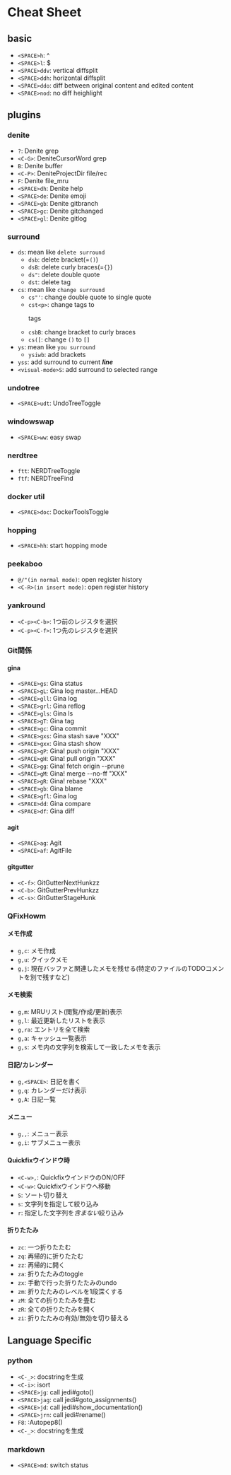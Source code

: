 # Cheat Sheet

## basic
- `<SPACE>h`: ^
- `<SPACE>l`: $
- `<SPACE>ddv`: vertical diffsplit
- `<SPACE>ddh`: horizontal diffsplit
- `<SPACE>ddo`: diff between original content and edited content
- `<SPACE>nod`: no diff heighlight

## plugins

### denite
- `?`: Denite grep
- `<C-G>`: DeniteCursorWord grep
- `B`: Denite buffer
- `<C-P>`: DeniteProjectDir file/rec
- `F`: Denite file_mru
- `<SPACE>dh`: Denite help
- `<SPACE>de`: Denite emoji
- `<SPACE>gb`: Denite gitbranch
- `<SPACE>gc`: Denite gitchanged
- `<SPACE>gl`: Denite gitlog

### surround
- `ds`: mean like `delete surround`
  - `dsb`: delete bracket(=`()`)
  - `dsB`: delete curly braces(=`{}`)
  - `ds"`: delete double quote
  - `dst`: delete tag
- `cs`: mean like `change surround`
  - `cs"'`: change double quote to single quote
  - `cst<p>`: change tags to <p>tags
  - `csbB`: change bracket to curly braces
  - `cs([`: change `()` to `[]`
- `ys`: mean like `you surround`
  - `ysiwb`: add brackets
- `yss`: add surround to current ***line***
- `<visual-mode>S`: add surround to selected range

### undotree
- `<SPACE>udt`: UndoTreeToggle

### windowswap
- `<SPACE>ww`: easy swap

### nerdtree
- `ftt`: NERDTreeToggle
- `ftf`: NERDTreeFind

### docker util
- `<SPACE>doc`: DockerToolsToggle

### hopping
- `<SPACE>hh`: start hopping mode

### peekaboo
- `@/"(in normal mode)`: open register history
- `<C-R>(in insert mode)`: open register history

### yankround
- `<C-p><C-b>`: 1つ前のレジスタを選択
- `<C-p><C-f>`: 1つ先のレジスタを選択

### Git関係
#### gina
- `<SPACE>gs`: Gina status
- `<SPACE>gL`: Gina log master...HEAD
- `<SPACE>gll`: Gina log
- `<SPACE>grl`: Gina reflog
- `<SPACE>gls`: Gina ls
- `<SPACE>gT`: Gina tag
- `<SPACE>gc`: Gina commit
- `<SPACE>gxs`: Gina stash save "XXX"
- `<SPACE>gxx`: Gina stash show
- `<SPACE>gP`: Gina! push origin "XXX"
- `<SPACE>gH`: Gina! pull origin "XXX"
- `<SPACE>gg`: Gina! fetch origin --prune
- `<SPACE>gM`: Gina! merge --no-ff "XXX"
- `<SPACE>gR`: Gina! rebase "XXX"
- `<SPACE>gb`: Gina blame
- `<SPACE>gfl`: Gina log
- `<SPACE>dd`: Gina compare
- `<SPACE>df`: Gina diff

#### agit
- `<SPACE>ag`: Agit
- `<SPACE>af`: AgitFile

#### gitgutter
- `<C-f>`: GitGutterNextHunkzz
- `<C-b>`: GitGutterPrevHunkzz
- `<C-s>`: GitGutterStageHunk

### QFixHowm
#### メモ作成
- `g,c`: メモ作成
- `g,u`: クイックメモ
- `g,j`: 現在バッファと関連したメモを残せる(特定のファイルのTODOコメントを別で残すなど)

#### メモ検索
- `g,m`: MRUリスト(閲覧/作成/更新)表示
- `g,l`: 最近更新したリストを表示
- `g,ra`: エントリを全て検索
- `g,a`: キャッシュ一覧表示
- `g,s`: メモ内の文字列を検索して一致したメモを表示

#### 日記/カレンダー
- `g,<SPACE>`: 日記を書く
- `g,q`: カレンダーだけ表示
- `g,A`: 日記一覧

#### メニュー
- `g,,`: メニュー表示
- `g,i`: サブメニュー表示

#### Quickfixウインドウ時
- `<C-w>,`: QuickfixウインドウのON/OFF
- `<C-w>`: Quickfixウインドウへ移動
- `S`: ソート切り替え
- `s`: 文字列を指定して絞り込み
- `r`: 指定した文字列を*含まない*絞り込み

#### 折りたたみ
- `zc`: 一つ折りたたむ
- `zq`: 再帰的に折りたたむ
- `zz`: 再帰的に開く
- `za`: 折りたたみのtoggle
- `zx`: 手動で行った折りたたみのundo
- `zm`: 折りたたみのレベルを1段深くする
- `zM`: 全ての折りたたみを畳む
- `zR`: 全ての折りたたみを開く
- `zi`: 折りたたみの有効/無効を切り替える

## Language Specific
### python
- `<C-_>`: docstringを生成
- `<C-i>`: isort
- `<SPACE>jg`: call jedi#goto()
- `<SPACE>jag`: call jedi#goto_assignments()
- `<SPACE>jd`: call jedi#show_documentation()
- `<SPACE>jrn`: call jedi#rename()
- `F8`: :Autopep8()
- `<C-_>`: docstringを生成

### markdown
- `<SPACE>md`: switch status
